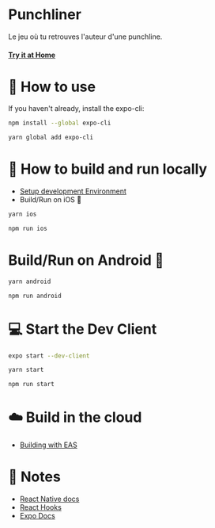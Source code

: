 # Punchliner

Le jeu où tu retrouves l'auteur d'une punchline.

#### [Try it at Home](https://snack.expo.dev/@vieuxpoulpe/punchliner)

# 🚀 How to use

If you haven't already, install the expo-cli:

```bash
npm install --global expo-cli
```

```bash
yarn global add expo-cli
```

# 🏃 How to build and run locally

- [Setup development Environment](https://reactnative.dev/docs/environment-setup)
- Build/Run on iOS 🍎

```bash
yarn ios
```

```bash
npm run ios
```

# Build/Run on Android 🤖

```bash
yarn android
```

```bash
npm run android
```

# 💻 Start the Dev Client

```bash
expo start --dev-client
```

```bash
yarn start
```

```bash
npm run start
```

# ☁️ Build in the cloud

- [Building with EAS](https://docs.expo.dev/eas/)

# 📝 Notes

- [React Native docs](https://reactnative.dev/docs/getting-started)
- [React Hooks](https://reactjs.org/docs/hooks-intro.html)
- [Expo Docs](https://docs.expo.dev/)
